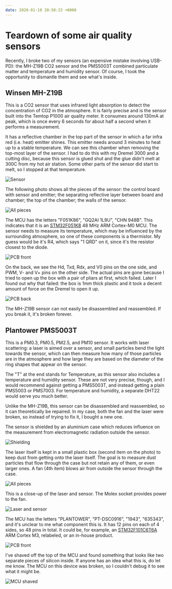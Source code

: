 ```yaml
---
date: 2020-01-10 20:50:23 +0000
---
```


# Teardown of some air quality sensors

Recently, I broke two of my sensors (an expensive mistake involving USB-PD): the
MH-Z19B CO2 sensor and the PMS5003T combined particulate matter and temperature
and humidity sensor. Of course, I took the opportunity to dismantle them and see
what's inside.

## Winsen MH-Z19B

This is a CO2 sensor that uses infrared light absorption to detect the
concentration of CO2 in the atmosphere. It is fairly precise and is the sensor
built into the Temtop P1000 air quality meter. It consumes around 130mA at peak,
which is once every 6 seconds for about half a second when it performs a
measurement.

It has a reflective chamber in the top part of the sensor in which a far infra
red (i.e. heat) emitter shines. This emitter needs around 3 minutes to heat up
to a stable temperature. We can see this chamber when removing the top-most
layer of the sensor. I had to do this with my Dremel 3000 and a cutting disc,
because this sensor is glued shut and the glue didn't melt at 300C from my hot
air station. Some other parts of the sensor did start to melt, so I stopped at
that temperature.

![Sensor](/images/MH-Z19B/PXL_20210110_190417458.jpg)

The following photo shows all the pieces of the sensor: the control board with
sensor and emitter; the separating reflective layer between board and chamber;
the top of the chamber; the walls of the sensor.

![All pieces](/images/MH-Z19B/PXL_20210110_191822552.jpg)

The MCU has the letters "F051K86", "GQ2AI 1L9U", "CHN 948B". This indicates that
it is an
[STM32F051K8](https://www.st.com/en/microcontrollers-microprocessors/stm32f051k8.html)
48 MHz ARM Cortex-M0 MCU. The sensor needs to measure its temperature, which may
be influenced by the surrounding atmosphere, so one of these components is a
thermistor. My guess would be it's R4, which says "1 QRD" on it, since it's the
resistor closest to the diode.

![PCB front](/images/MH-Z19B/PXL_20210110_191844527.jpg)

On the back, we see the Hd, Txd, Rdx, and V0 pins on the one side, and PWM, V-
and V+ pins on the other side. The actual pins are gone because I tried to open
up the box with a pair of pliars at first, which failed. Later I found out why
that failed: the box is 1mm thick plastic and it took a decent amount of force
on the Dremel to open it up.

![PCB back](/images/MH-Z19B/PXL_20210110_191900311.jpg)

The MH-Z19B sensor can not easily be disassembled and reassembled. If you break
it, it's broken forever.

## Plantower PMS5003T

This is a PM0.3, PM0.5, PM2.5, and PM10 sensor. It works with laser scattering:
a laser is aimed over a sensor, and small particles bend the light towards the
sensor, which can then measure how many of those particles are in the atmosphere
and how large they are based on the diameter of the ring shapes that appear on
the sensor.

The "T" at the end stands for Temperature, as this sensor also includes a
temperature and humidity sensor. These are not very precise, though, and I would
recommend against getting a PMS5003T, and instead getting a plain PMS5003 or
PMS7003. For temperature and humidity, a separate DHT22 would serve you much
better.

Unlike the MH-Z19B, this sensor can be disassembled and reassembled, so it can
theoretically be repaired. In my case, both the fan and the laser were broken,
so instead of trying to fix it, I bought a new one.

The sensor is shielded by an aluminium case which reduces influence on the
measurement from electromagnetic radiation outside the sensor.

![Shielding](/images/PMS5003T/PXL_20210110_202136700.jpg)

The laser itself is kept in a small plastic box (second item on the photo) to
keep dust from getting onto the laser itself. The goal is to measure dust
particles that flow through the case but not retain any of them, or even larger
ones. A fan (4th item) blows air from outside the sensor through the case.

![All pieces](/images/PMS5003T/PXL_20210110_192028839.jpg)

This is a close-up of the laser and sensor. The Molex socket provides power to
the fan.

![Laser and sensor](/images/PMS5003T/PXL_20210110_192131522.jpg)

The MCU has the letters "PLANTOWER", "PT-DSC0916", "1943", "635343", and it's
unclear to me what component this is. It has 12 pins on each of 4 sides, so 48
pins in total. It could be, for example, an
[STM32F101C6T6A](https://uk.rs-online.com/web/p/microcontrollers/7147676) ARM
Cortex M3, relabeled, or an in-house product.

![PCB front](/images/PMS5003T/PXL_20210110_192049591.jpg)

I've shaved off the top of the MCU and found something that looks like two
separate pieces of silicon inside. If anyone has an idea what this is, do let me
know. The MCU on this device was broken, so I couldn't debug it to see what it
might be.

![MCU shaved](/images/PMS5003T/PXL_20210110_224610343.jpg)
